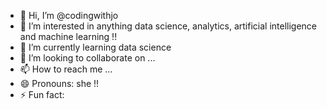 - 👋 Hi, I’m @codingwithjo
- 👀 I’m interested in anything data science, analytics, artificial intelligence and machine learning !!
- 🌱 I’m currently learning data science
- 💞️ I’m looking to collaborate on ...
- 📫 How to reach me ...
- 😄 Pronouns: she !!
- ⚡ Fun fact: 

<!---
codingwithjo/codingwithjo is a ✨ special ✨ repository because its `README.md` (this file) appears on your GitHub profile.
You can click the Preview link to take a look at your changes.
--->
